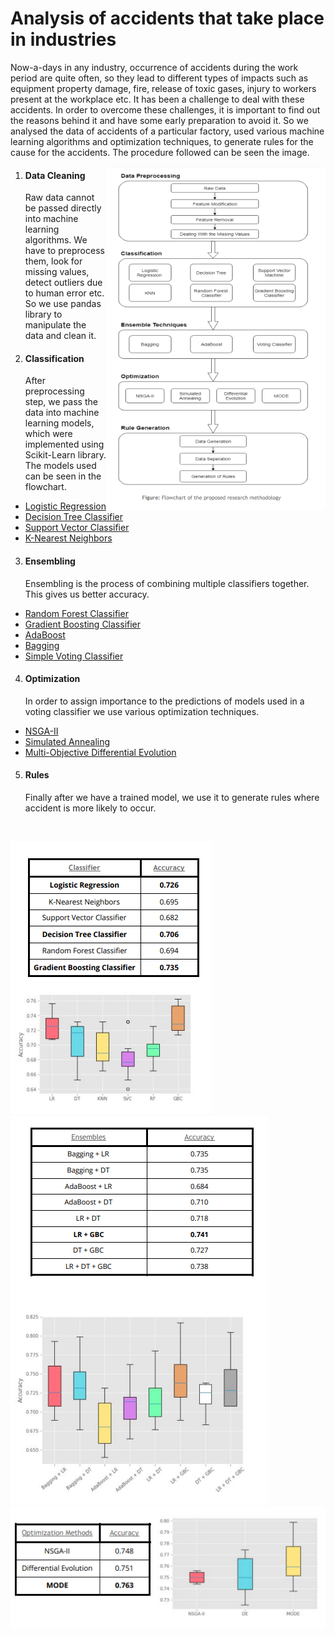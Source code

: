 # Analysis of accidents that take place in industries

 Now-a-days in any industry, occurrence of accidents during the work period are quite often, so they lead to different types of impacts such as equipment property damage, fire, release of toxic gases, injury to workers present at the workplace etc. It has been a challenge to deal with these accidents. In order to overcome these challenges, it is important to find out the reasons behind it and have some early preparation to avoid it. So we analysed the data of accidents of a particular factory, used various machine learning algorithms and optimization techniques, to generate rules for the cause for the accidents. The procedure followed can be seen the image.
<br>

<img align='right' width="350" height="550" src="images/flowchart.png">



1. #### Data Cleaning
   Raw data cannot be passed directly into machine learning algorithms. We have to preprocess them, look for missing values, detect outliers due to human error etc. So we use pandas library to manipulate the data and clean it.

2. #### Classification
   After preprocessing step, we pass the data into machine learning models, which were implemented using Scikit-Learn library. The models used can be seen in the flowchart.<br>
  * [Logistic Regression]()
  * [Decision Tree Classifier]()
  * [Support Vector Classifier]()
  * [K-Nearest Neighbors]()
  

3. #### Ensembling
   Ensembling is the process of combining multiple classifiers together. This gives us better accuracy.<br>
* [Random Forest Classifier]()
* [Gradient Boosting Classifier]()
* [AdaBoost]()
* [Bagging]()
* [Simple Voting Classifier]()

4. #### Optimization
   In order to assign importance to the predictions of models used in a voting classifier we use various optimization techniques.<br>
* [NSGA-II]()
* [Simulated Annealing]()
* [Multi-Objective Differential Evolution]()
   

5. #### Rules
   Finally after we have a trained model, we use it to generate rules where accident is more likely to occur.
<br>

![](images/classifiers.png) ![](images/ensembles.png)
![](images/optimizers.png)
